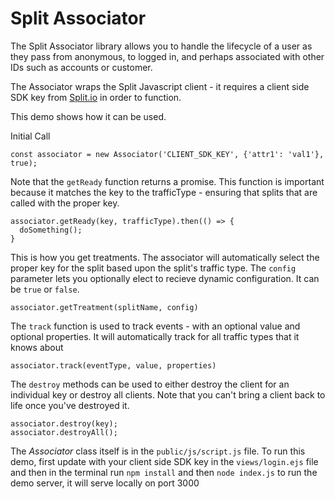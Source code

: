 # Split Associator

The Split Associator library allows you to handle the lifecycle of a user as they pass from anonymous, to logged in, and perhaps associated with other IDs such as accounts or customer. 

The Associator wraps the Split Javascript client - it requires a client side SDK key from [Split.io](https://www.split.io) in order to function. 

This demo shows how it can be used. 

Initial Call
```JS
const associator = new Associator('CLIENT_SDK_KEY', {'attr1': 'val1'}, true);
```

Note that the `getReady` function returns a promise.
This function is important because it matches the key to the trafficType - ensuring that splits that are called with the proper key.
```JS
associator.getReady(key, trafficType).then(() => {
  doSomething();
}
```

This is how you get treatments. The associator will automatically select the proper key for the split based upon the split's traffic type. The `config` parameter lets you optionally elect to recieve dynamic configuration. It can be `true` or `false`. 
```JS
associator.getTreatment(splitName, config)
```


The `track` function is used to track events - with an optional value and optional properties. It will automatically track for all traffic types that it knows about
```JS
associator.track(eventType, value, properties)
```


The `destroy` methods can be used to either destroy the client for an individual key or destroy all clients. 
Note that you can't bring a client back to life once you've destroyed it. 
```JS
associator.destroy(key);
associator.destroyAll();
```

The _Associator_ class itself is in the `public/js/script.js` file. To run this demo, first update with your client side SDK key in the `views/login.ejs` file and then in the terminal run `npm install` and then `node index.js` to run the demo server, it will serve locally on port 3000

